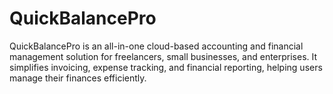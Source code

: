 # QuickBalancePro
QuickBalancePro  is an all-in-one cloud-based accounting and financial management solution for freelancers, small businesses, and enterprises. It simplifies invoicing, expense tracking, and financial reporting, helping users manage their finances efficiently.  
